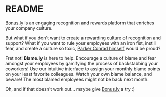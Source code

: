 # README

[Bonus.ly](https://bonus.ly) is an engaging recognition and rewards platform that enriches your company culture.

But what if you don't want to create a rewarding culture of recognition and support? What if you want to rule your employees with an iron fist, instill fear, and create a culture so toxic, [Parker Conrad himself](https://www.vanityfair.com/news/2017/02/zenefits-fires-nearly-half-its-staff) would be proud?

Fret not! **Blame.ly** is here to help. Encourage a culture of blame and fear amongst your employees by gamifying the process of backstabbing your coworkers! Use our intuitive interface to assign your monthly blame points on your least favorite colleagues. Watch your own blame balance, and beware! The most blamed employees might not be back next month.

Oh, and if that doesn't work out... maybe give [Bonus.ly](https://bonus.ly) a try :)
